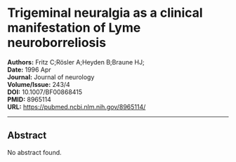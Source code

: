 # Trigeminal neuralgia as a clinical manifestation of Lyme neuroborreliosis

**Authors:** Fritz C;Rösler A;Heyden B;Braune HJ;  
**Date:** 1996 Apr  
**Journal:** Journal of neurology  
**Volume/Issue:** 243/4  
**DOI:** 10.1007/BF00868415  
**PMID:** 8965114  
**URL:** https://pubmed.ncbi.nlm.nih.gov/8965114/

---

## Abstract

No abstract found.
